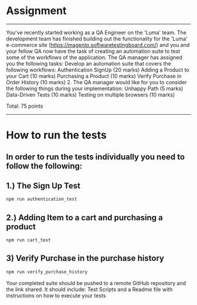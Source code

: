 
# Assignment 
-----------------------------------------------------------------------------
You've recently started working as a QA Engineer on the 'Luma' team. The development team has finished building out the functionality for the 'Luma' e-commerce site (https://magento.softwaretestingboard.com/) and you and your fellow QA now have the task of creating an automation suite to test some of the workflows of the application. The QA manager has assigned you the following tasks:
Develop an automation suite that covers the following workflows:
 Authentication
SignUp (20 marks)
Adding a Product to your Cart (10 marks)
Purchasing a Product (10 marks)
 Verify Purchase in Order History (10 marks)
2. The QA manager would like for you to consider the following things during your implementation:
 Unhappy Path (5 marks)
 Data-Driven Tests (10 marks)
 Testing on multiple browsers (10 marks)

Total: 75 points

-------------------------------
#  How to run the tests
## In order to run the tests individually you need to follow the following:
##     1.) The Sign Up Test

```bash
npm run authentication_test
```
##     2.) Adding Item to a cart and purchasing a product 

```bash
npm run cart_test
```
## 3) Verify Purchase in the purchase history 

```bash
npm run verify_purchase_history
```



Your completed suite should be pushed to a remote GitHub repository and the link shared. It should include: Test Scripts and a Readme file with instructions on how to execute your tests
